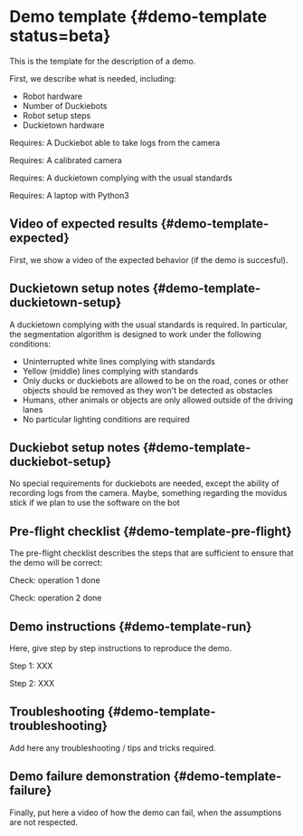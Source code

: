 # Demo template {#demo-template status=beta}

This is the template for the description of a demo.

First, we describe what is needed, including:

* Robot hardware
* Number of Duckiebots
* Robot setup steps
* Duckietown hardware

<div class='requirements' markdown="1">

Requires: A Duckiebot able to take logs from the camera

Requires: A calibrated camera

Requires: A duckietown complying with the usual standards

Requires: A laptop with Python3

</div>

## Video of expected results {#demo-template-expected}

First, we show a video of the expected behavior (if the demo is succesful).

## Duckietown setup notes {#demo-template-duckietown-setup}

A duckietown complying with the usual standards is required. In particular, the segmentation algorithm is designed to work under the following conditions:

* Uninterrupted white lines complying with standards
* Yellow (middle) lines complying with standards
* Only ducks or duckiebots are allowed to be on the road, cones or other objects should be removed as they won't be detected as obstacles
* Humans, other animals or objects are only allowed outside of the driving lanes
* No particular lighting conditions are required


## Duckiebot setup notes {#demo-template-duckiebot-setup}

No special requirements for duckiebots are needed, except the ability of recording logs from the camera.
Maybe, something regarding the movidus stick if we plan to use the software on the bot

## Pre-flight checklist {#demo-template-pre-flight}

The pre-flight checklist describes the steps that are sufficient to
ensure that the demo will be correct:

Check: operation 1 done

Check: operation 2 done

## Demo instructions {#demo-template-run}

Here, give step by step instructions to reproduce the demo.

Step 1: XXX

Step 2: XXX


## Troubleshooting {#demo-template-troubleshooting}

Add here any troubleshooting / tips and tricks required.

## Demo failure demonstration {#demo-template-failure}

Finally, put here a video of how the demo can fail, when the assumptions are not respected.
